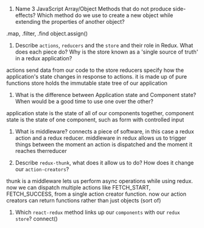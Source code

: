 1.  Name 3 JavaScript Array/Object Methods that do not produce side-effects? Which method do we use to create a new object while extending the properties of another object?

.map, .filter, .find
object.assign()

1.  Describe `actions`, `reducers` and the `store` and their role in Redux. What does each piece do? Why is the store known as a 'single source of truth' in a redux application?

actions send data from our code to the store
reducers specify how the application's state changes in response to actions. it is made up of pure functions
store holds the immutable state tree of our application


1.  What is the difference between Application state and Component state? When would be a good time to use one over the other?

application state is the state of all of our components together, component state is the state of one component, such as form with controlled input

1.  What is middleware?
connects a piece of software, in this case a redux action and a redux reducer. middleware in redux allows us to trigger things between the moment an action is dispatched and the moment it reaches therreducer

1.  Describe `redux-thunk`, what does it allow us to do? How does it change our `action-creators`?

thunk is a middleware lets us perform async operations while using redux. now we can dispatch multiple actions like FETCH_START, FETCH_SUCCESS, from a single action creator function. now our action creators can return functions rather than just objects (sort of)


1.  Which `react-redux` method links up our `components` with our `redux store`?
connect()
